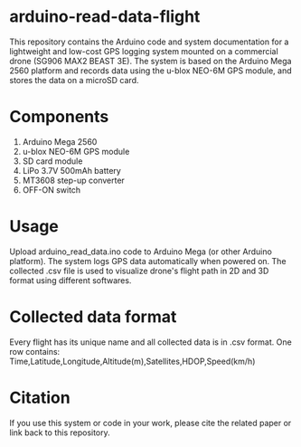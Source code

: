 # arduino-read-data-flight
This repository contains the Arduino code and system documentation for a lightweight and low-cost GPS logging system mounted on a commercial drone (SG906 MAX2 BEAST 3E). The system is based on the Arduino Mega 2560 platform and records data using the u-blox NEO-6M GPS module, and stores the data on a microSD card.

# Components
1. Arduino Mega 2560
2. u-blox NEO-6M GPS module
3. SD card module
4. LiPo 3.7V 500mAh battery
5. MT3608 step-up converter
6. OFF-ON switch

# Usage
Upload arduino_read_data.ino code to Arduino Mega (or other Arduino platform). The system logs GPS data automatically when powered on. The collected .csv file is used to visualize drone's flight path in 2D and 3D format using different softwares.

# Collected data format
Every flight has its unique name and all collected data is in .csv format.
One row contains: Time,Latitude,Longitude,Altitude(m),Satellites,HDOP,Speed(km/h)

# Citation
If you use this system or code in your work, please cite the related paper or link back to this repository.

